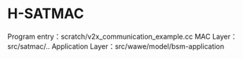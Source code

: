 # H-SATMAC
Program entry：scratch/v2x_communication_example.cc
MAC Layer：src/satmac/..
Application Layer：src/wawe/model/bsm-application

